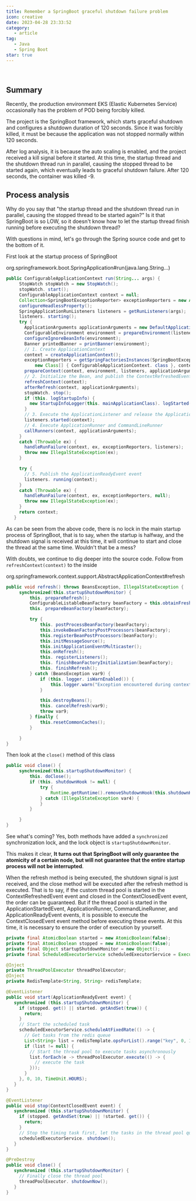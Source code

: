 ```yaml
---
title: Remember a SpringBoot graceful shutdown failure problem
icon: creative
date: 2023-04-28 23:33:52
category:
   - article
tag:
   - Java
   - Spring Boot
star: true
---
```

​

## Summary

Recently, the production environment EKS (Elastic Kubernetes Service) occasionally has the problem of POD being forcibly killed.

The project is the SpringBoot framework, which starts graceful shutdown and configures a shutdown duration of 120 seconds. Since it was forcibly killed, it must be because the application was not stopped normally within 120 seconds.

After log analysis, it is because the auto scaling is enabled, and the project received a kill signal before it started. At this time, the startup thread and the shutdown thread run in parallel, causing the stopped thread to be started again, which eventually leads to graceful shutdown failure. After 120 seconds, the container was killed -9.

## Process analysis

Why do you say that "the startup thread and the shutdown thread run in parallel, causing the stopped thread to be started again?" Is it that SpringBoot is so LOW, so it doesn't know how to let the startup thread finish running before executing the shutdown thread?

With questions in mind, let's go through the Spring source code and get to the bottom of it.

First look at the startup process of SpringBoot

org.springframework.boot.SpringApplication#run(java.lang.String...)

```java
public ConfigurableApplicationContext run(String... args) {
     StopWatch stopWatch = new StopWatch();
     stopWatch. start();
     ConfigurableApplicationContext context = null;
     Collection<SpringBootExceptionReporter> exceptionReporters = new ArrayList<>();
     configureHeadlessProperty();
     SpringApplicationRunListeners listeners = getRunListeners(args);
     listeners. starting();
     try {
       ApplicationArguments applicationArguments = new DefaultApplicationArguments(args);
       ConfigurableEnvironment environment = prepareEnvironment(listeners, applicationArguments);
       configureIgnoreBeanInfo(environment);
       Banner printedBanner = printBanner(environment);
       // 1. Create ApplicationContext
       context = createApplicationContext();
       exceptionReporters = getSpringFactoriesInstances(SpringBootExceptionReporter.class,
           new Class[] { ConfigurableApplicationContext. class }, context);
       prepareContext(context, environment, listeners, applicationArguments, printedBanner);
       // 2. Initialize the Bean, and publish the ContextRefreshedEvent event after completion
       refreshContext(context);
       afterRefresh(context, applicationArguments);
       stopWatch. stop();
       if (this. logStartupInfo) {
         new StartupInfoLogger(this. mainApplicationClass). logStarted(getApplicationLog(), stopWatch);
       }
       // 3. Execute the ApplicationListener and release the ApplicationStartedEvent event after completion
       listeners.started(context);
       // 4. Execute ApplicationRunner and CommandLineRunner
       callRunners(context, applicationArguments);
     }
     catch (Throwable ex) {
       handleRunFailure(context, ex, exceptionReporters, listeners);
       throw new IllegalStateException(ex);
     }

     try {
       // 5. Publish the ApplicationReadyEvent event
       listeners. running(context);
     }
     catch (Throwable ex) {
       handleRunFailure(context, ex, exceptionReporters, null);
       throw new IllegalStateException(ex);
     }
     return context;
   }
```

As can be seen from the above code, there is no lock in the main startup process of SpringBoot, that is to say, when the startup is halfway, and the shutdown signal is received at this time, it will continue to start and close the thread at the same time. Wouldn't that be a mess?

With doubts, we continue to dig deeper into the source code. Follow from `refreshContext(context)` to the inside

org.springframework.context.support.AbstractApplicationContext#refresh

```java
public void refresh() throws BeansException, IllegalStateException {
     synchronized(this.startupShutdownMonitor) {
         this. prepareRefresh();
         ConfigurableListableBeanFactory beanFactory = this.obtainFreshBeanFactory();
         this. prepareBeanFactory(beanFactory);

         try {
             this. postProcessBeanFactory(beanFactory);
             this.invokeBeanFactoryPostProcessors(beanFactory);
             this.registerBeanPostProcessors(beanFactory);
             this.initMessageSource();
             this.initApplicationEventMulticaster();
             this.onRefresh();
             this. registerListeners();
             this. finishBeanFactoryInitialization(beanFactory);
             this. finishRefresh();
         } catch (BeansException var9) {
             if (this. logger. isWarnEnabled()) {
                 this.logger.warn("Exception encountered during context initialization - canceling refresh attempt: " + var9);
             }

             this.destroyBeans();
             this. cancelRefresh(var9);
             throw var9;
         } finally {
             this.resetCommonCaches();
         }

     }
}
```

Then look at the `close()` method of this class

```java
public void close() {
     synchronized(this.startupShutdownMonitor) {
         this. doClose();
         if (this. shutdownHook != null) {
             try {
                 Runtime.getRuntime().removeShutdownHook(this.shutdownHook);
             } catch (IllegalStateException var4) {
             }
         }

     }
}
```

See what's coming? Yes, both methods have added a `synchronized` synchronization lock, and the lock object is `startupShutdownMonitor`.

This makes it clear, **It turns out that SpringBoot will only guarantee the atomicity of a certain node, but will not guarantee that the entire startup process will not be interrupted**.

When the refresh method is being executed, the shutdown signal is just received, and the close method will be executed after the refresh method is executed. That is to say, if the custom thread pool is started in the ContextRefreshedEvent event and closed in the ContextClosedEvent event, the order can be guaranteed. But if the thread pool is started in the ApplicationStartedEvent, ApplicationRunner, CommandLineRunner, and ApplicationReadyEvent events, it is possible to execute the ContextClosedEvent event method before executing these events. At this time, it is necessary to ensure the order of execution by yourself.

```java
private final AtomicBoolean started = new AtomicBoolean(false);
private final AtomicBoolean stopped = new AtomicBoolean(false);
private final Object startupShutdownMonitor = new Object();
private final ScheduledExecutorService scheduledExecutorService = Executors. newScheduledThreadPool(1);

@Inject
private ThreadPoolExecutor threadPoolExecutor;
@Inject
private RedisTemplate<String, String> redisTemplate;

@EventListener
public void start(ApplicationReadyEvent event) {
   synchronized (this.startupShutdownMonitor) {
     if (stopped. get() || started. getAndSet(true)) {
       return;
     }
     // Start the scheduled task
     scheduledExecutorService.scheduleAtFixedRate(() -> {
       // Get tasks from the redis queue
       List<String> list = redisTemplate.opsForList().range("key", 0, 10);
       if (list != null) {
         // Start the thread pool to execute tasks asynchronously
         list.forEach(e -> threadPoolExecutor.execute(() -> {
           // execute the task
         }));
       }
     }, 0, 10, TimeUnit.HOURS);
   }
}

@EventListener
public void stop(ContextClosedEvent event) {
   synchronized (this.startupShutdownMonitor) {
     if (stopped. getAndSet(true) || !started. get()) {
       return;
     }
     // Stop the timing task first, let the tasks in the thread pool queue continue to execute
     scheduledExecutorService. shutdown();
   }
}

@PreDestroy
public void close() {
   synchronized (this.startupShutdownMonitor) {
     // Finally close the thread pool
     threadPoolExecutor. shutdownNow();
   }
}
```
